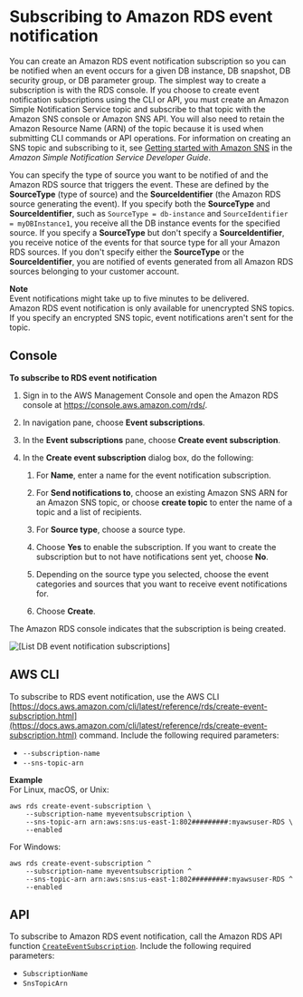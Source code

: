 # Subscribing to Amazon RDS event notification<a name="USER_Events.Subscribing"></a>

You can create an Amazon RDS event notification subscription so you can be notified when an event occurs for a given DB instance, DB snapshot, DB security group, or DB parameter group\. The simplest way to create a subscription is with the RDS console\. If you choose to create event notification subscriptions using the CLI or API, you must create an Amazon Simple Notification Service topic and subscribe to that topic with the Amazon SNS console or Amazon SNS API\. You will also need to retain the Amazon Resource Name \(ARN\) of the topic because it is used when submitting CLI commands or API operations\. For information on creating an SNS topic and subscribing to it, see [Getting started with Amazon SNS](https://docs.aws.amazon.com/sns/latest/dg/GettingStarted.html) in the *Amazon Simple Notification Service Developer Guide*\.

You can specify the type of source you want to be notified of and the Amazon RDS source that triggers the event\. These are defined by the **SourceType** \(type of source\) and the **SourceIdentifier** \(the Amazon RDS source generating the event\)\. If you specify both the **SourceType** and **SourceIdentifier**, such as `SourceType = db-instance` and `SourceIdentifier = myDBInstance1`, you receive all the DB instance events for the specified source\. If you specify a **SourceType** but don't specify a **SourceIdentifier**, you receive notice of the events for that source type for all your Amazon RDS sources\. If you don't specify either the **SourceType** or the **SourceIdentifier**, you are notified of events generated from all Amazon RDS sources belonging to your customer account\.

**Note**  
Event notifications might take up to five minutes to be delivered\.  
Amazon RDS event notification is only available for unencrypted SNS topics\. If you specify an encrypted SNS topic, event notifications aren't sent for the topic\.

## Console<a name="USER_Events.Subscribing.Console"></a>

**To subscribe to RDS event notification**

1. Sign in to the AWS Management Console and open the Amazon RDS console at [https://console\.aws\.amazon\.com/rds/](https://console.aws.amazon.com/rds/)\.

1. In navigation pane, choose **Event subscriptions**\. 

1. In the **Event subscriptions** pane, choose **Create event subscription**\. 

1. In the **Create event subscription** dialog box, do the following:

   1. For **Name**, enter a name for the event notification subscription\.

   1. For **Send notifications to**, choose an existing Amazon SNS ARN for an Amazon SNS topic, or choose **create topic** to enter the name of a topic and a list of recipients\.

   1. For **Source type**, choose a source type\.

   1. Choose **Yes** to enable the subscription\. If you want to create the subscription but to not have notifications sent yet, choose **No**\.

   1. Depending on the source type you selected, choose the event categories and sources that you want to receive event notifications for\.

   1. Choose **Create**\.

The Amazon RDS console indicates that the subscription is being created\.

![\[List DB event notification subscriptions\]](http://docs.aws.amazon.com/AmazonRDS/latest/AuroraUserGuide/images/EventNotification-Create2.png)



## AWS CLI<a name="USER_Events.Subscribing.CLI"></a>

To subscribe to RDS event notification, use the AWS CLI [https://docs.aws.amazon.com/cli/latest/reference/rds/create-event-subscription.html](https://docs.aws.amazon.com/cli/latest/reference/rds/create-event-subscription.html) command\. Include the following required parameters:
+ `--subscription-name`
+ `--sns-topic-arn`

**Example**  
For Linux, macOS, or Unix:  

```
aws rds create-event-subscription \
    --subscription-name myeventsubscription \
    --sns-topic-arn arn:aws:sns:us-east-1:802#########:myawsuser-RDS \
    --enabled
```
For Windows:  

```
aws rds create-event-subscription ^
    --subscription-name myeventsubscription ^
    --sns-topic-arn arn:aws:sns:us-east-1:802#########:myawsuser-RDS ^
    --enabled
```

## API<a name="USER_Events.Subscribing.API"></a>

To subscribe to Amazon RDS event notification, call the Amazon RDS API function [ `CreateEventSubscription`](https://docs.aws.amazon.com/AmazonRDS/latest/APIReference/API_CreateEventSubscription.html)\. Include the following required parameters: 
+ `SubscriptionName`
+ `SnsTopicArn`